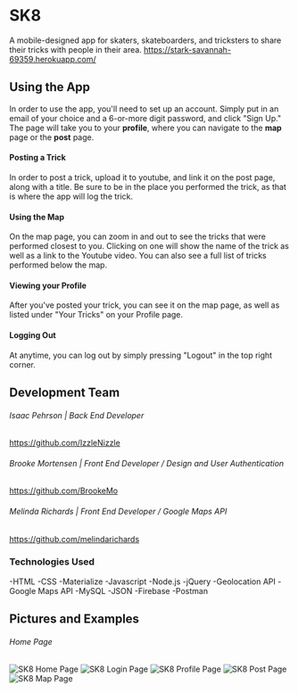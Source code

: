 # SK8

A mobile-designed app for skaters, skateboarders, and tricksters to share their tricks with people in their area.
https://stark-savannah-69359.herokuapp.com/

## Using the App

In order to use the app, you'll need to set up an account. Simply put in an email of your choice and a 6-or-more digit password, and click "Sign Up." The page will take you to your <b>profile</b>, where you can navigate to the <b>map</b> page or the <b>post</b> page.

#### Posting a Trick
In order to post a trick, upload it to youtube, and link it on the post page, along with a title. Be sure to be in the place you performed the trick, as that is where the app will log the trick.

#### Using the Map
On the map page, you can zoom in and out to see the tricks that were performed closest to you. Clicking on one will show the name of the trick as well as a link to the Youtube video. You can also see a full list of tricks performed below the map.

#### Viewing your Profile
After you've posted your trick, you can see it on the map page, as well as listed under "Your Tricks" on your Profile page.

#### Logging Out
At anytime, you can log out by simply pressing "Logout" in the top right corner.

## Development Team

###### Isaac Pehrson | Back End Developer
https://github.com/IzzleNizzle

###### Brooke Mortensen | Front End Developer / Design and User Authentication
https://github.com/BrookeMo

###### Melinda Richards | Front End Developer / Google Maps API
https://github.com/melindarichards

### Technologies Used

-HTML
-CSS
-Materialize
-Javascript
-Node.js
-jQuery
-Geolocation API
-Google Maps API
-MySQL
-JSON
-Firebase
-Postman

## Pictures and Examples

###### Home Page
![SK8 Home Page](./public/css/images/SK8home.png "SK8 Home Page")
![SK8 Login Page](./public/css/images/SK8login.png "SK8 Login Page")
![SK8 Profile Page](./public/css/images/SK8profile.png "SK8 Profile Page")
![SK8 Post Page](./public/css/images/SK8post.png "SK8 Post Page")
![SK8 Map Page](./public/css/images/SK8map.png "SK8 Map Page")
